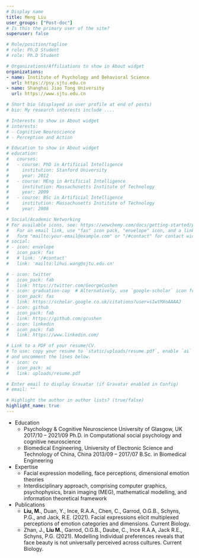 ```yaml
---
# Display name
title: Meng Liu
user_groups: ["Post-doc"]
# Is this the primary user of the site?
superuser: false

# Role/position/tagline
# role: Ph.D Student
# role: Ph.D Student

# Organizations/Affiliations to show in About widget
organizations:
- name: Institute of Psychology and Behavioral Science
  url: https://psy.sjtu.edu.cn
- name: Shanghai Jiao Tong University
  url: https://www.sjtu.edu.cn

# Short bio (displayed in user profile at end of posts)
# bio: My research interests include ....

# Interests to show in About widget
# interests:
# - Cognitive Neuroscience
# - Perception and Action

# Education to show in About widget
# education:
#   courses:
#   - course: PhD in Artificial Intelligence
#     institution: Stanford University
#     year: 2012
#   - course: MEng in Artificial Intelligence
#     institution: Massachusetts Institute of Technology
#     year: 2009
#   - course: BSc in Artificial Intelligence
#     institution: Massachusetts Institute of Technology
#     year: 2008

# Social/Academic Networking
# For available icons, see: https://wowchemy.com/docs/getting-started/page-builder/#icons
#   For an email link, use "fas" icon pack, "envelope" icon, and a link in the
#   form "mailto:your-email@example.com" or "/#contact" for contact widget.
# social:
# - icon: envelope
#   icon_pack: fas
#   # link: '/#contact'
#   link: 'mailto:lihui.wang@sjtu.edu.cn'

# - icon: twitter
#   icon_pack: fab
#   link: https://twitter.com/GeorgeCushen
# - icon: graduation-cap  # Alternatively, use `google-scholar` icon from `ai` icon pack
#   icon_pack: fas
#   link: https://scholar.google.co.uk/citations?user=sIwtMXoAAAAJ
# - icon: github
#   icon_pack: fab
#   link: https://github.com/gcushen
# - icon: linkedin
#   icon_pack: fab
#   link: https://www.linkedin.com/

# Link to a PDF of your resume/CV.
# To use: copy your resume to `static/uploads/resume.pdf`, enable `ai` icons in `params.toml`,
# and uncomment the lines below.
# - icon: cv
#   icon_pack: ai
#   link: uploads/resume.pdf

# Enter email to display Gravatar (if Gravatar enabled in Config)
# email: ""

# Highlight the author in author lists? (true/false)
highlight_name: true
---
```


- Education
	- Psychology & Cognitive Neuroscience
  University of Glasgow, UK
	2017/10 – 2021/09	Ph.D. in Computational social psychology and cognitive neuroscience
	- Biomedical Engineering, University of Electronic Science and Technology of China, China
	2013/09 – 2017/07	B.Sc. in Biomedical Engineering
- Expertise
  - Facial expression modelling, face perceptions, dimensional emotion theories
  - Interdisciplinary approach, comprising computer graphics, psychophysics, brain imaging (MEG), mathematical modelling, and information theoretical framework
- Publications
  - **Liu, M.**, Duan, Y., Ince, R.A.A., Chen, C., Garrod, O.G.B., Schyns, P.G., and Jack, R.E. (2021). Facial expressions elicit multiplexed perceptions of emotion categories and dimensions. Current Biology.
  - Zhan, J., **Liu M.**, Garrod, O.G.B., Daube, C., Ince R.A.A, Jack R.E., Schyns, P.G. (2021). Modelling Individual preferences reveals that face beauty is not universally perceived across cultures. Current Biology.

